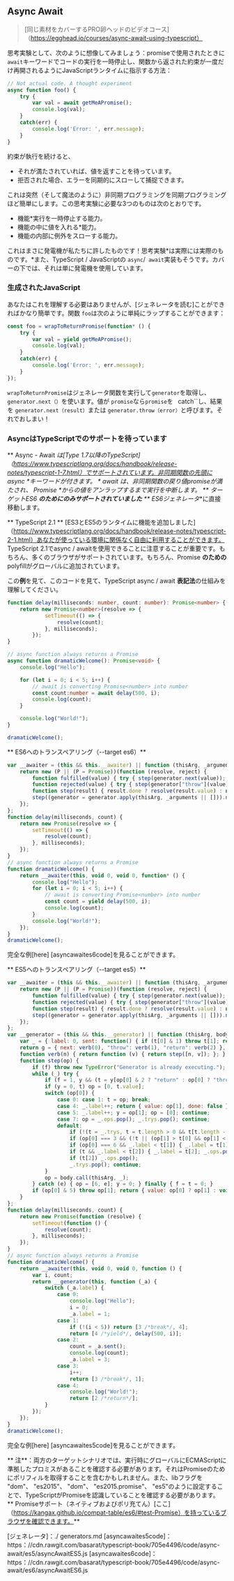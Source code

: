 ## Async Await

> [同じ素材をカバーするPRO卵ヘッドのビデオコース]（https://egghead.io/courses/async-await-using-typescript）

思考実験として、次のように想像してみましょう：promiseで使用されたときに `await`キーワードでコードの実行を一時停止し、関数から返された約束が一度だけ再開されるようにJavaScriptランタイムに指示する方法：

```ts
// Not actual code. A thought experiment
async function foo() {
    try {
        var val = await getMeAPromise();
        console.log(val);
    }
    catch(err) {
        console.log('Error: ', err.message);
    }
}
```

約束が執行を続けると、
* それが満たされていれば、値を返すことを待っています。
* 拒否された場合、エラーを同期的にスローして捕捉できます。

これは突然（そして魔法のように）非同期プログラミングを同期プログラミングほど簡単にします。この思考実験に必要な3つのものは次のとおりです。

* 機能*実行を一時停止する能力。
* 機能の中に値を入れる*能力。
* 機能の内部に例外をスローする能力。

これはまさに発電機が私たちに許したものです！思考実験*は実際には実際のものです。*また、TypeScript / JavaScriptの `async`/` await`実装もそうです。カバーの下では、それは単に発電機を使用しています。

### 生成されたJavaScript

あなたはこれを理解する必要はありませんが、[ジェネレータを読む]ことができればかなり簡単です。関数 `foo`は次のように単純にラップすることができます：

```ts
const foo = wrapToReturnPromise(function* () {
    try {
        var val = yield getMeAPromise();
        console.log(val);
    }
    catch(err) {
        console.log('Error: ', err.message);
    }
});
```

`wrapToReturnPromise`はジェネレータ関数を実行して`generator`を取得し、 `generator.next（）`を使います。値が `promise`なら`promise`を `` ``catch``し、結果を `generator.next（result）`または `generator.throw（error）`と呼びます。それでおしまい！



### AsyncはTypeScriptでのサポートを待っています
** Async  -  Await **は[Type 1.7以降のTypeScript]（https://www.typescriptlang.org/docs/handbook/release-notes/typescript-1-7.html）でサポートされています。非同期関数の先頭に* async *キーワードが付きます。 * await *は、非同期関数の戻り値promiseが満たされ、* Promise *からの値をアンラップするまで実行を中断します。
** ターゲットES6 **のためにのみサポートされていました** ** ES6ジェネレータ**に直接移動します。

** TypeScript 2.1 ** [ES3とES5のランタイムに機能を追加しました]（https://www.typescriptlang.org/docs/handbook/release-notes/typescript-2-1.html）あなたが使っている環境に関係なく自由に利用することができます。 TypeScript 2.1でasync / awaitを使用できることに注意することが重要です。もちろん、多くのブラウザがサポートされています。もちろん、Promise **のための** polyfillがグローバルに追加されています。

この**例**を見て、このコードを見て、TypeScript async / await **表記法**の仕組みを理解してください。
```ts
function delay(milliseconds: number, count: number): Promise<number> {
    return new Promise<number>(resolve => {
            setTimeout(() => {
                resolve(count);
            }, milliseconds);
        });
}

// async function always returns a Promise
async function dramaticWelcome(): Promise<void> {
    console.log("Hello");

    for (let i = 0; i < 5; i++) {
        // await is converting Promise<number> into number
        const count:number = await delay(500, i);
        console.log(count);
    }

    console.log("World!");
}

dramaticWelcome();
```

** ES6へのトランスペアリング（--target es6）**
```js
var __awaiter = (this && this.__awaiter) || function (thisArg, _arguments, P, generator) {
    return new (P || (P = Promise))(function (resolve, reject) {
        function fulfilled(value) { try { step(generator.next(value)); } catch (e) { reject(e); } }
        function rejected(value) { try { step(generator["throw"](value)); } catch (e) { reject(e); } }
        function step(result) { result.done ? resolve(result.value) : new P(function (resolve) { resolve(result.value); }).then(fulfilled, rejected); }
        step((generator = generator.apply(thisArg, _arguments || [])).next());
    });
};
function delay(milliseconds, count) {
    return new Promise(resolve => {
        setTimeout(() => {
            resolve(count);
        }, milliseconds);
    });
}
// async function always returns a Promise
function dramaticWelcome() {
    return __awaiter(this, void 0, void 0, function* () {
        console.log("Hello");
        for (let i = 0; i < 5; i++) {
            // await is converting Promise<number> into number
            const count = yield delay(500, i);
            console.log(count);
        }
        console.log("World!");
    });
}
dramaticWelcome();
```
完全な例[here] [asyncawaites6code]を見ることができます。


** ES5へのトランスペアリング（--target es5）**
```js
var __awaiter = (this && this.__awaiter) || function (thisArg, _arguments, P, generator) {
    return new (P || (P = Promise))(function (resolve, reject) {
        function fulfilled(value) { try { step(generator.next(value)); } catch (e) { reject(e); } }
        function rejected(value) { try { step(generator["throw"](value)); } catch (e) { reject(e); } }
        function step(result) { result.done ? resolve(result.value) : new P(function (resolve) { resolve(result.value); }).then(fulfilled, rejected); }
        step((generator = generator.apply(thisArg, _arguments || [])).next());
    });
};
var __generator = (this && this.__generator) || function (thisArg, body) {
    var _ = { label: 0, sent: function() { if (t[0] & 1) throw t[1]; return t[1]; }, trys: [], ops: [] }, f, y, t, g;
    return g = { next: verb(0), "throw": verb(1), "return": verb(2) }, typeof Symbol === "function" && (g[Symbol.iterator] = function() { return this; }), g;
    function verb(n) { return function (v) { return step([n, v]); }; }
    function step(op) {
        if (f) throw new TypeError("Generator is already executing.");
        while (_) try {
            if (f = 1, y && (t = y[op[0] & 2 ? "return" : op[0] ? "throw" : "next"]) && !(t = t.call(y, op[1])).done) return t;
            if (y = 0, t) op = [0, t.value];
            switch (op[0]) {
                case 0: case 1: t = op; break;
                case 4: _.label++; return { value: op[1], done: false };
                case 5: _.label++; y = op[1]; op = [0]; continue;
                case 7: op = _.ops.pop(); _.trys.pop(); continue;
                default:
                    if (!(t = _.trys, t = t.length > 0 && t[t.length - 1]) && (op[0] === 6 || op[0] === 2)) { _ = 0; continue; }
                    if (op[0] === 3 && (!t || (op[1] > t[0] && op[1] < t[3]))) { _.label = op[1]; break; }
                    if (op[0] === 6 && _.label < t[1]) { _.label = t[1]; t = op; break; }
                    if (t && _.label < t[2]) { _.label = t[2]; _.ops.push(op); break; }
                    if (t[2]) _.ops.pop();
                    _.trys.pop(); continue;
            }
            op = body.call(thisArg, _);
        } catch (e) { op = [6, e]; y = 0; } finally { f = t = 0; }
        if (op[0] & 5) throw op[1]; return { value: op[0] ? op[1] : void 0, done: true };
    }
};
function delay(milliseconds, count) {
    return new Promise(function (resolve) {
        setTimeout(function () {
            resolve(count);
        }, milliseconds);
    });
}
// async function always returns a Promise
function dramaticWelcome() {
    return __awaiter(this, void 0, void 0, function () {
        var i, count;
        return __generator(this, function (_a) {
            switch (_a.label) {
                case 0:
                    console.log("Hello");
                    i = 0;
                    _a.label = 1;
                case 1:
                    if (!(i < 5)) return [3 /*break*/, 4];
                    return [4 /*yield*/, delay(500, i)];
                case 2:
                    count = _a.sent();
                    console.log(count);
                    _a.label = 3;
                case 3:
                    i++;
                    return [3 /*break*/, 1];
                case 4:
                    console.log("World!");
                    return [2 /*return*/];
            }
        });
    });
}
dramaticWelcome();
```
完全な例[here] [asyncawaites5code]を見ることができます。


** 注**：両方のターゲットシナリオでは、実行時にグローバルにECMAScriptに準拠したプロミスがあることを確認する必要があります。それはPromiseのためにポリフィルを取得することを含むかもしれません。また、libフラグを "dom"、 "es2015"、 "dom"、 "es2015.promise"、 "es5"のように設定することで、TypeScriptがPromiseを認識していることを確認する必要があります。
** Promiseサポート（ネイティブおよびポリ充てん）[ここ]（https://kangax.github.io/compat-table/es6/#test-Promise）を持っているブラウザを確認できます。**

[ジェネレータ]：./ generators.md
[asyncawaites5code]：https：//cdn.rawgit.com/basarat/typescript-book/705e4496/code/async-await/es​​5/asyncAwaitES5.js
[asyncawaites6code]：https：//cdn.rawgit.com/basarat/typescript-book/705e4496/code/async-await/es​​6/asyncAwaitES6.js
